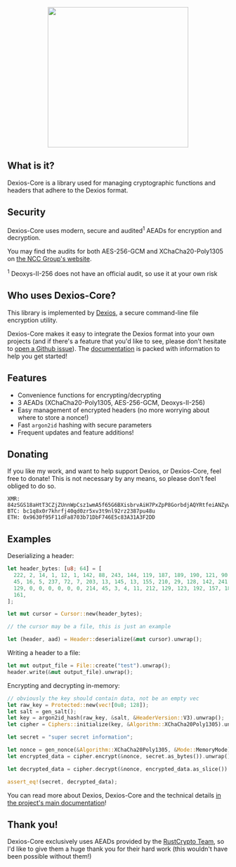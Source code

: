 <p align="center">
  <img src="https://github.com/brxken128/dexios/raw/master/long-logo.png" width="320" />
</p>

## What is it?

Dexios-Core is a library used for managing cryptographic functions and headers that adhere to the Dexios format.

## Security

Dexios-Core uses modern, secure and audited<sup>1</sup> AEADs for encryption and decryption.

You may find the audits for both AES-256-GCM and XChaCha20-Poly1305 on [the NCC Group's website](https://research.nccgroup.com/2020/02/26/public-report-rustcrypto-aes-gcm-and-chacha20poly1305-implementation-review/).

<sup>1</sup> Deoxys-II-256 does not have an official audit, so use it at your own risk

## Who uses Dexios-Core?

This library is implemented by [Dexios](https://github.com/brxken128/dexios), a secure command-line file encryption utility.

Dexios-Core makes it easy to integrate the Dexios format into your own projects (and if there's a feature that you'd like to see, please don't hesitate to [open a Github issue](https://github.com/brxken128/dexios-core/issues)). The [documentation](https://docs.rs/dexios-core/latest/dexios_core/) is packed with information to help you get started!

## Features

* Convenience functions for encrypting/decrypting
* 3 AEADs (XChaCha20-Poly1305, AES-256-GCM, Deoxys-II-256)
* Easy management of encrypted headers (no more worrying about where to store a nonce!)
* Fast `argon2id` hashing with secure parameters
* Frequent updates and feature additions!

## Donating

If you like my work, and want to help support Dexios, or Dexios-Core, feel free to donate! This is not necessary by any means, so please don't feel obliged to do so.

```
XMR: 84zSGS18aHtT3CZjZUnnWpCsz1wmA5f65G6BXisbrvAiH7PxZpP8GorbdjAQYRtfeiANZywwUPjZcHu8eXJeWdafJQFK46G
BTC: bc1q8x0r7khrfj40qd0zr5xv3t9nl92rz2387pu48u
ETH: 0x9630f95F11dFa8703b71DbF746E5c83A31A3F2DD
```


## Examples

Deserializing a header:

```rust
let header_bytes: [u8; 64] = [
  222, 2, 14, 1, 12, 1, 142, 88, 243, 144, 119, 187, 189, 190, 121, 90, 211, 56, 185, 14, 76,
  45, 16, 5, 237, 72, 7, 203, 13, 145, 13, 155, 210, 29, 128, 142, 241, 233, 42, 168, 243,
  129, 0, 0, 0, 0, 0, 0, 214, 45, 3, 4, 11, 212, 129, 123, 192, 157, 185, 109, 151, 225, 233,
  161,
];

let mut cursor = Cursor::new(header_bytes);

// the cursor may be a file, this is just an example

let (header, aad) = Header::deserialize(&mut cursor).unwrap();
```
Writing a header to a file:

```rust
let mut output_file = File::create("test").unwrap();
header.write(&mut output_file).unwrap();
```

Encrypting and decrypting in-memory:

```rust
// obviously the key should contain data, not be an empty vec
let raw_key = Protected::new(vec![0u8; 128]);
let salt = gen_salt();
let key = argon2id_hash(raw_key, &salt, &HeaderVersion::V3).unwrap();
let cipher = Ciphers::initialize(key, &Algorithm::XChaCha20Poly1305).unwrap();

let secret = "super secret information";

let nonce = gen_nonce(&Algorithm::XChaCha20Poly1305, &Mode::MemoryMode);
let encrypted_data = cipher.encrypt(&nonce, secret.as_bytes()).unwrap();

let decrypted_data = cipher.decrypt(&nonce, encrypted_data.as_slice()).unwrap();

assert_eq!(secret, decrypted_data);
```

You can read more about Dexios, Dexios-Core and the technical details [in the project's main documentation](https://brxken128.github.io/dexios/)!

## Thank you!

Dexios-Core exclusively uses AEADs provided by the [RustCrypto Team](https://github.com/RustCrypto), so I'd like to give them a huge thank you for their hard work (this wouldn't have been possible without them!)